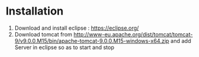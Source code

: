 # Installation
1. Download and install eclipse : https://eclipse.org/
2. Download tomcat from http://www-eu.apache.org/dist/tomcat/tomcat-9/v9.0.0.M15/bin/apache-tomcat-9.0.0.M15-windows-x64.zip and add Server in eclipse so as to start and stop
